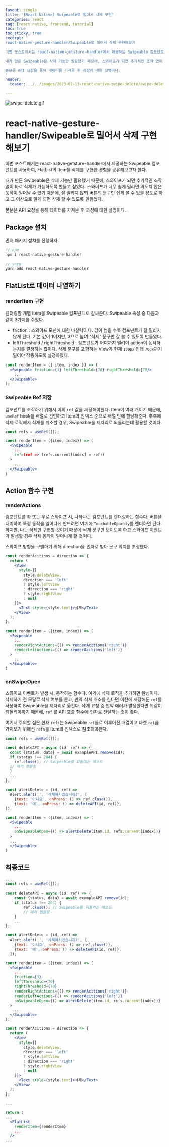 ```yaml
---
layout: single
title: '[React Native] Swipeable로 밀어서 삭제 구현'
categories: react
tag: [react native, frontend, tutorial]
toc: true
toc_sticky: true
excerpt: '
react-native-gesture-handler/Swipeable로 밀어서 삭제 구현해보기

이번 포스트에서는 react-native-getsture-handler에서 제공하는 Swipeable 컴포넌트를 사용하여, FlatList의 Item을 삭제를 구현한 경험을 공유해보고자 한다.

내가 만든 Swipeable은 삭제 기능만 필요했기 때문에, 스와이프가 되면 추가적인 조작 없이 바로 삭제가 가능하도록 만들고 싶었다. 스와이프가 너무 쉽게 밀리면 의도치 않은 동작이 일어날 수 있기 때문에, 잘 밀리지 않되 버튼의 문구만 쉽게 볼 수 있을 정도로 하고 그 이상으로 밀게 되면 삭제 할 수 있도록 만들었다.

본문은 API 요청을 통해 데이터를 가져온 후 과정에 대한 설명이다.
'
header:
  teaser: ../../images/2023-02-13-react-native-swipe-delete/swipe-delete.gif

---
```


![swipe-delete.gif](../../images/2023-02-13-react-native-swipe-delete/swipe-delete.gif)

# react-native-gesture-handler/Swipeable로 밀어서 삭제 구현해보기

이번 포스트에서는 react-native-getsture-handler에서 제공하는 Swipeable 컴포넌트를 사용하여, FlatList의 Item을 삭제를 구현한 경험을 공유해보고자 한다.

내가 만든 Swipeable은 삭제 기능만 필요했기 때문에, 스와이프가 되면 추가적인 조작 없이 바로 삭제가 가능하도록 만들고 싶었다. 스와이프가 너무 쉽게 밀리면 의도치 않은 동작이 일어날 수 있기 때문에, 잘 밀리지 않되 버튼의 문구만 쉽게 볼 수 있을 정도로 하고 그 이상으로 밀게 되면 삭제 할 수 있도록 만들었다.

본문은 API 요청을 통해 데이터를 가져온 후 과정에 대한 설명이다.

## Package 설치

먼저 패키지 설치를 진행하자.

```jsx
// npm
npm i react-native-gesture-handler

// yarn
yarn add react-native-gesture-handler
```

## FlatList로 데이터 나열하기

### renderItem 구현

렌더링할 개별 Item을 Swipeable 컴포넌트로 감싸준다. Swipeable 속성 중 다음과 같이 3가지를 주었다.

- friction : 스와이프 모션에 대한 마찰력이다. 값이 높을 수록 컴포넌트가 잘 밀리지 않게 된다. 기본 값이 1이지만, 3으로 높여 “삭제” 문구만 잘 볼 수 있도록 만들었다.
- leftThreshold / rightThreshold : 컴포넌트가 어디까지 밀려야 action이 동작하는지를 결정하는 값이다. 삭제 문구를 포함하는 View가 현재 `100px` 인데 `70px`까지 밀어야 작동하도록 설정하였다.

```jsx
const renderItem = ({ item, index }) => (
  <Swipeable friction={3} leftThreshold={70} rightThreshold={70}>
    ...
  </Swipeable>
);
```

### Swipeable Ref 저장

컴포넌트를 조작하기 위해서 이의 `ref` 값을 저장해야한다. Item이 여러 개이기 때문에, `useRef` hook을 배열로 선언하고 Item의 인덱스 순으로 배열 안에 할당해준다. 추후에 삭제 로직에서 삭제를 취소할 경우, Swipeable을 제자리로 되돌리는데 활용할 것이다.

```jsx
const refs = useRef([]);

const renderItem = ({item, index}) => (
  <Swipeable
    ...
    ref=(ref => (refs.current[index] = ref))
  >
    ...
  </Swipeable>
)
```

## Action 함수 구현

### renderActions

컴포넌트를 좌 또는 우로 스와이프 시, 나타나는 컴포넌트를 렌더링하는 함수다. 버튼을 터치하여 특정 동작을 일어나게 만드려면 여기에 `TouchableOpacity`를 렌더하면 된다. 하지만, 나는 삭제만 구현할 것이기 때문에 삭제 문구만 보이도록 하고 스와이프 이벤트가 발생할 경우 삭제 동작이 일어나게 할 것이다.

스와이프 방향을 구별하기 위해 direction을 인자로 받아 문구 위치를 조정했다.

```jsx
const renderAcitions = direction => {
  return (
    <View
      style={[
        style.deleteView,
        direction === 'left'
        ? style.leftView
        : direction === 'right'
        ? style.rightView
        : null
    ]}>
      <Text style={style.text}>삭제</Text>
    </View>
  );
};

const renderItem = ({item, index}) => (
  <Swipeable
    ...
    renderRightActions={() => renderAcitions('right')}
    renderLeftActions={() => renderAcitions('left')}
  >
    ...
  </Swipeable>
)
```

### onSwipeOpen

스와이프 이벤트가 발생 시, 동작하는 함수다. 여기에 삭제 로직을 추가하면 완성이다. 삭제하기 전 모달로 삭제 여부를 묻고, 만약 삭제 취소를 한다면 이전에 저장해둔 `ref`를 사용하여 Swipeable을 제자리로 옮긴다. 삭제 요청 중 만약 에러가 발생한다면 똑같이 되돌려야하기 때문에, `ref` 를 API 호출 함수에 인자로 전달하는 것이 좋다.

여기서 주의할 점은 현재 `refs`는 Swipeable `ref`들로 이루어진 배열이고 타겟 `ref`을 가져오기 위해선 `refs`를 Item의 인덱스로 참조해야한다.

```jsx
const refs = useRef([]);

const deleteAPI = async (id, ref) => {
  const {status, data} = await exampleAPI.remove(id);
  if (status !== 204) {
    ref.close(); // Swipeable를 되돌리는 메소드
  // 에러 핸들링
  }
  ...
};

const alertDelete = (id, ref) =>
  Alert.alert('', '삭제하시겠습니까?', [
    {text: '아니요', onPress: () => ref.close()},
    {text: '예', onPress: () => deleteAPI(id, ref)},
]);

const renderItem = ({item, index}) => (
  <Swipeable
    ...
    onSwipeableOpen={() => alertDelete(item.id, refs.current[index])}
  >
  ...
  </Swipeable>
)
```

## 최종코드

```jsx
...
const refs = useRef([]);

const deleteAPI = async (id, ref) => {
	const {status, data} = await exampleAPI.remove(id);
	if (status !== 204) {
		ref.close(); // Swipeable를 되돌리는 메소드
		// 에러 핸들링
	}
	...
};

const alertDelete = (id, ref) =>
  Alert.alert('', '삭제하시겠습니까?', [
    {text: '아니요', onPress: () => ref.close()},
    {text: '예', onPress: () => deleteAPI(id, ref)},
  ]);

const renderItem = ({item, index}) => (
  <Swipeable
    ...
    friction={3}
    leftThreshold={70}
    rightThreshold={70}
    renderRightActions={() => renderAcitions('right')}
    renderLeftActions={() => renderAcitions('left')}
    onSwipeableOpen={() => alertDelete(item.id, refs.current[index])}
  >
    ...
  </Swipeable>
);

const renderAcitions = direction => {
  return (
    <View
      style={[
        style.deleteView,
        direction === 'left'
        ? style.leftView
        : direction === 'right'
        ? style.rightView
        : null
    ]}>
      <Text style={style.text}>삭제</Text>
    </View>
  );
};

...

return (
...
  <FlatList
    renderItem={renderItem}
    ...
  />
...
```
